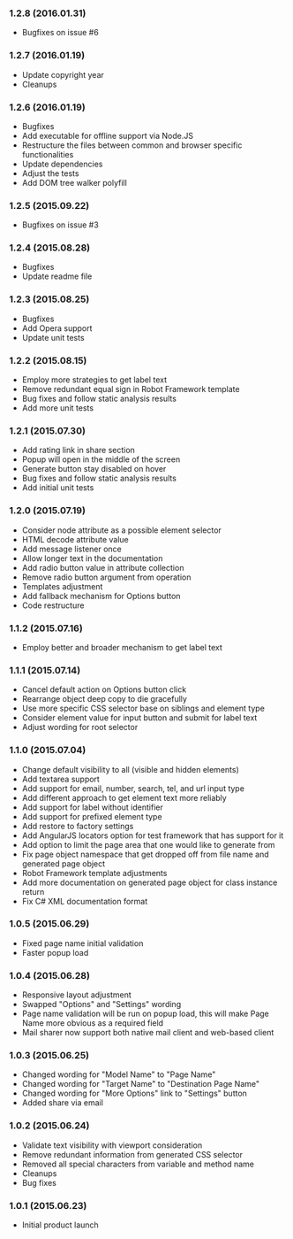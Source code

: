 ### 1.2.8 (2016.01.31)

* Bugfixes on issue #6

### 1.2.7 (2016.01.19)

* Update copyright year
* Cleanups

### 1.2.6 (2016.01.19)

* Bugfixes
* Add executable for offline support via Node.JS
* Restructure the files between common and browser specific functionalities
* Update dependencies
* Adjust the tests
* Add DOM tree walker polyfill

### 1.2.5 (2015.09.22)

* Bugfixes on issue #3

### 1.2.4 (2015.08.28)

* Bugfixes
* Update readme file

### 1.2.3 (2015.08.25)

* Bugfixes
* Add Opera support
* Update unit tests

### 1.2.2 (2015.08.15)

* Employ more strategies to get label text
* Remove redundant equal sign in Robot Framework template
* Bug fixes and follow static analysis results
* Add more unit tests

### 1.2.1 (2015.07.30)

* Add rating link in share section
* Popup will open in the middle of the screen
* Generate button stay disabled on hover
* Bug fixes and follow static analysis results
* Add initial unit tests

### 1.2.0 (2015.07.19)

* Consider node attribute as a possible element selector
* HTML decode attribute value
* Add message listener once
* Allow longer text in the documentation
* Add radio button value in attribute collection
* Remove radio button argument from operation
* Templates adjustment
* Add fallback mechanism for Options button
* Code restructure

### 1.1.2 (2015.07.16)

* Employ better and broader mechanism to get label text

### 1.1.1 (2015.07.14)

* Cancel default action on Options button click
* Rearrange object deep copy to die gracefully
* Use more specific CSS selector base on siblings and element type
* Consider element value for input button and submit for label text
* Adjust wording for root selector

### 1.1.0 (2015.07.04)

* Change default visibility to all (visible and hidden elements)
* Add textarea support
* Add support for email, number, search, tel, and url input type
* Add different approach to get element text more reliably
* Add support for label without identifier
* Add support for prefixed element type
* Add restore to factory settings
* Add AngularJS locators option for test framework that has support for it
* Add option to limit the page area that one would like to generate from
* Fix page object namespace that get dropped off from file name and generated page object
* Robot Framework template adjustments
* Add more documentation on generated page object for class instance return
* Fix C# XML documentation format

### 1.0.5 (2015.06.29)

* Fixed page name initial validation
* Faster popup load

### 1.0.4 (2015.06.28)

* Responsive layout adjustment
* Swapped "Options" and "Settings" wording
* Page name validation will be run on popup load,
   this will make Page Name more obvious as a required field
* Mail sharer now support both native mail client and web-based client

### 1.0.3 (2015.06.25)

* Changed wording for "Model Name" to "Page Name"
* Changed wording for "Target Name" to "Destination Page Name"
* Changed wording for "More Options" link to "Settings" button
* Added share via email

### 1.0.2 (2015.06.24)

* Validate text visibility with viewport consideration
* Remove redundant information from generated CSS selector
* Removed all special characters from variable and method name
* Cleanups
* Bug fixes

### 1.0.1 (2015.06.23)

* Initial product launch
